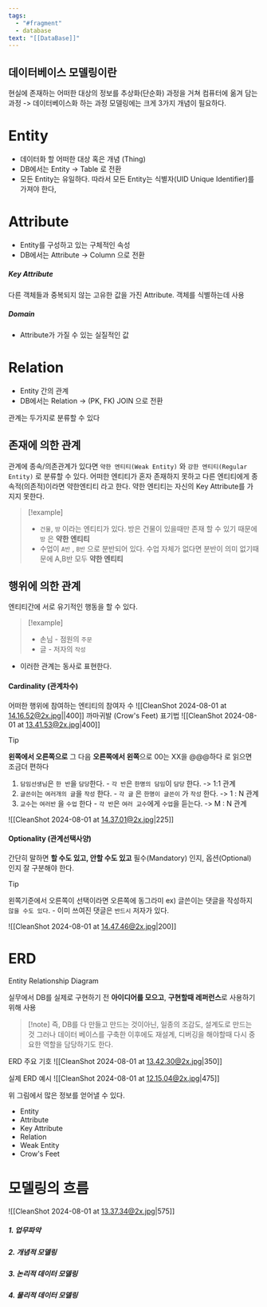 ```yaml
---
tags:
  - "#fragment"
  - database
text: "[[DataBase]]"
---
```

## 데이터베이스 모델링이란
현실에 존재하는 어떠한 대상의 정보를 추상화(단순화) 과정을 거쳐 컴퓨터에 옮겨 담는 과정
-> 데이터베이스화 하는 과정
모델링에는 크게 3가지 개념이 필요하다.
# Entity
- 데이터화 할 어떠한 대상 혹은 개념 (Thing)
- DB에서는 Entity -> Table 로 전환
- 모든 Entity는 유일하다. 따라서 모든 Entity는 식별자(UID Unique Identifier)를 가져야 한다,

# Attribute
- Entity를 구성하고 있는 구체적인 속성
- DB에서는 Attribute -> Column 으로 전환

##### Key Attribute
다른 객체들과 중복되지 않는 고유한 값을 가진 Attribute. 객체를 식별하는데 사용

##### Domain
- Attribute가 가질 수 있는 실질적인 값

# Relation
- Entity 간의 관계
- DB에서는 Relation -> (PK, FK) JOIN 으로 전환 

관계는 두가지로 분류할 수 있다
## 존재에 의한 관계
관계에 종속/의존관계가 있다면 `약한 엔티티(Weak Entity)` 와 `강한 엔티티(Regular Entity)` 로 분류할 수 있다.
어떠한 엔티티가 혼자 존재하지 못하고 다른 엔티티에게 종속적(의존적)이라면 약한엔티티 라고 한다.
약한 엔티티는 자신의 Key Attribute를 가지지 못한다.
> [!example]
> - `건물`, `방` 이라는 엔티티가 있다. 방은 건물이 있을때만 존재 할 수 있기 때문에 `방` 은 **약한 엔티티**
> - 수업이 `A반` , `B반` 으로 분반되어 있다. 수업 자체가 없다면 분반이 의미 없기때문에 A,B반 모두 **약한 엔티티**

## 행위에 의한 관계
엔티티간에 서로 유기적인 행동을 할 수 있다. 
> [!example]
> - 손님 - 점원의 `주문`
> - 글 - 저자의 `작성`
- 이러한 관계는 동사로 표현한다.
#### Cardinality (관계차수)
어떠한 행위에 참여하는 엔티티의 참여자 수
![[CleanShot 2024-08-01 at 14.16.52@2x.jpg||400]]
까마귀발 (Crow's Feet) 표기법
![[CleanShot 2024-08-01 at 13.41.53@2x.jpg|400]]
> [!tip]
> **왼쪽에서 오른쪽으로** 그 다음 **오른쪽에서 왼쪽**으로 
> 00는 XX을 @@@하다 로 읽으면 조금더 편하다
> 1. `담임선생님`은 `한 반`을 `담당`한다. - `각 반`은 `한명의 담임`이 `담당` 한다. -> 1:1 관계
> 2. `글쓴이`는 `여러개의 글`을 `작성` 한다. - `각 글` 은 `한명이 글쓴이` 가 `작성` 한다. -> 1 : N 관계
> 3. `교수`는 `여러반` 을 `수업` 한다 - `각 반`은 `여러 교수`에게 `수업`을 듣는다. -> M : N 관계

![[CleanShot 2024-08-01 at 14.37.01@2x.jpg|225]]

#### Optionality (관계선택사양)
간단히 말하면 **할 수도 있고, 안할 수도 있고**
필수(Mandatory) 인지, 옵션(Optional) 인지 잘 구분해야 한다.
> [!tip]
> 왼쪽기준에서 오른쪽이 선택이라면 오른쪽에 동그라미
> ex)  글쓴이는 댓글을 작성하지 `않을 수도 있다`. -  이미 쓰여진 댓글은 `반드시` 저자가 있다.

![[CleanShot 2024-08-01 at 14.47.46@2x.jpg|200]]







# ERD
Entity Relationship Diagram

실무에서 DB를 실제로 구현하기 전 **아이디어를 모으고**,  **구현할때 레퍼런스**로 사용하기 위해 사용

>[!note] 즉, DB를 다 만들고 만드는 것이아닌, 일종의 조감도, 설계도로 만드는 것
>그러나 데이터 베이스를 구축한 이후에도  재설계, 디버깅을 해야할때 다시 중요한 역할을 담당하기도 한다.

ERD 주요 기호
 ![[CleanShot 2024-08-01 at 13.42.30@2x.jpg|350]]

실제 ERD 예시
![[CleanShot 2024-08-01 at 12.15.04@2x.jpg|475]]

위 그림에서 많은 정보를 얻어낼 수 있다.
- Entity
- Attribute
- Key Attribute
- Relation
- Weak Entity
- Crow's Feet

# 모델링의 흐름
![[CleanShot 2024-08-01 at 13.37.34@2x.jpg|575]]
##### 1. 업무파악
##### 2. 개념적 모델링
##### 3. 논리적 데이터 모델링
##### 4. 물리적 데이터 모델링
